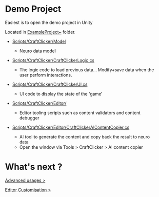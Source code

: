# Demo Project

Easiest is to open the demo project in Unity

Located in [ExampleProject~](../ExampleProject~/) folder.

 - [Scripts/CraftClicker/Model](../ExampleProject~/Assets/Scripts/CraftClicker/Model/)
   * Neuro data model
- [Scripts/CraftClicker/CraftClickerLogic.cs](../ExampleProject~/Assets/Scripts/CraftClicker/CraftClickerLogic.cs)
  * The logic code to load previous data... Modify+save data when the user perform interactions.
- [Scripts/CraftClicker/CraftClickerUI.cs](../ExampleProject~/Assets/Scripts/CraftClicker/UI/CraftClickerUI.cs)
  * UI code to display the state of the 'game'

- [Scripts/CraftClicker/Editor/](../ExampleProject~/Assets/Scripts/CraftClicker/Editor/)
    * Editor tooling scripts such as content validators and content debugger


- [Scripts/CraftClicker/Editor/CraftClickerAIContentCopier.cs](../ExampleProject~/Assets/Scripts/CraftClicker/Editor/CraftClickerAIContentCopier.cs)
    * AI tool to generate the content and copy back the result to neuro data
    * Open the window via Tools > CraftClicker > AI content copier 


# What's next ?

[Advanced usages >](AdvancedUsages.md)

[Editor Customisation >](EditorCustomisation.md)